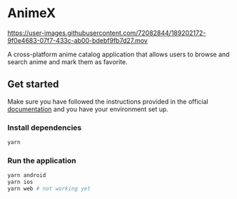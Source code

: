 # AnimeX

https://user-images.githubusercontent.com/72082844/189202172-9f0e4683-07f7-433c-ab00-bdebf9fb7d27.mov

A cross-platform anime catalog application that allows users to browse and search anime and mark them as favorite.

## Get started

Make sure you have followed the instructions provided in the official [documentation](https://reactnative.dev/docs/environment-setup) and you have your environment set up.

### Install dependencies

```sh
yarn
```

### Run the application

```sh
yarn android
yarn ios
yarn web # not working yet
```

